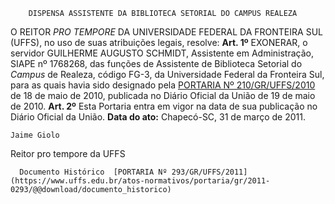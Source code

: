        DISPENSA ASSISTENTE DA BIBLIOTECA SETORIAL DO CAMPUS REALEZA  

 O REITOR *PRO TEMPORE*  DA UNIVERSIDADE FEDERAL DA FRONTEIRA SUL (UFFS), no uso de suas atribuições legais, resolve:   **Art. 1º**  EXONERAR, o servidor GUILHERME AUGUSTO SCHMIDT, Assistente em Administração, SIAPE nº 1768268, das funções de Assistente de Biblioteca Setorial do *Campus*  de Realeza, código FG-3, da Universidade Federal da Fronteira Sul, para as quais havia sido designado pela [PORTARIA Nº 210/GR/UFFS/2010](https://www.uffs.edu.br/atos-normativos/portaria/gr/2010-0210) de 18 de maio de 2010, publicada no Diário Oficial da União de 19 de maio de 2010.   **Art. 2º**  Esta Portaria entra em vigor na data de sua publicação no Diário Oficial da União.      **Data do ato:** Chapecó-SC, 31 de março de 2011.   
 

    Jaime Giolo    
 Reitor pro tempore da UFFS 

      Documento Histórico  [PORTARIA Nº 293/GR/UFFS/2011](https://www.uffs.edu.br/atos-normativos/portaria/gr/2011-0293/@@download/documento_historico)     
      